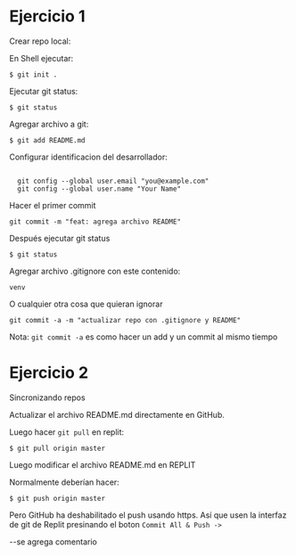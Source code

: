 # Ejercicio 1

Crear repo local:

En Shell ejecutar:

```
$ git init .
```


Ejecutar git status:

```
$ git status
```

Agregar archivo a git:

```
$ git add README.md
```

Configurar identificacion del desarrollador:

```

  git config --global user.email "you@example.com"
  git config --global user.name "Your Name"
```

Hacer el primer commit

```
git commit -m "feat: agrega archivo README"
```

Después ejecutar git status

```
$ git status
```

Agregar archivo .gitignore con este contenido:

```
venv
```

O cualquier otra cosa que quieran ignorar

```
git commit -a -m "actualizar repo con .gitignore y README"
```

Nota: `git commit -a` es como hacer un add y un commit al mismo tiempo

# Ejercicio 2

Sincronizando repos

Actualizar el archivo README.md directamente en GitHub.

Luego hacer `git pull` en replit:

```
$ git pull origin master
```

Luego modificar el archivo README.md en REPLIT

Normalmente deberían hacer:

```
$ git push origin master
```

Pero GitHub ha deshabilitado el push usando https.
Así que usen la interfaz de git de Replit presinando el boton `Commit All & Push ->`






--se agrega comentario 




